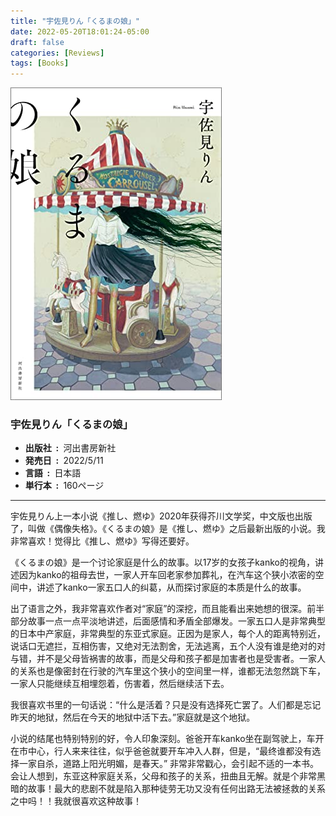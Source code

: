 ```yaml
---
title: "宇佐見りん「くるまの娘」"
date: 2022-05-20T18:01:24-05:00
draft: false
categories: [Reviews]
tags: [Books]
---
```


![51+adBrRo-L.jpg](/images/51adBrRo-L.jpg)

### 宇佐見りん「くるまの娘」

- **出版社 ‏ : ‎** 河出書房新社
- **発売日 ‏ : ‎** 2022/5/11
- **言語 ‏ : ‎** 日本語
- **単行本 ‏ : ‎** 160ページ
<!--more-->
---

宇佐見りん上一本小说《推し、燃ゆ》2020年获得芥川文学奖，中文版也出版了，叫做《偶像失格》。《くるまの娘》是《推し、燃ゆ》之后最新出版的小说。我非常喜欢！觉得比《推し、燃ゆ》写得还要好。

《くるまの娘》是一个讨论家庭是什么的故事。以17岁的女孩子kanko的视角，讲述因为kanko的祖母去世，一家人开车回老家参加葬礼，在汽车这个狭小浓密的空间中，讲述了kanko一家五口人的纠葛，从而探讨家庭的本质是什么的故事。

出了语言之外，我非常喜欢作者对“家庭”的深挖，而且能看出来她想的很深。前半部分故事一点一点平淡地讲述，后面感情和矛盾全部爆发。一家五口人是非常典型的日本中产家庭，非常典型的东亚式家庭。正因为是家人，每个人的距离特别近，说话口无遮拦，互相伤害，又绝对无法割舍，无法逃离，五个人没有谁是绝对的对与错，并不是父母皆祸害的故事，而是父母和孩子都是加害者也是受害者。一家人的关系也是像密封在行驶的汽车里这个狭小的空间里一样，谁都无法忽然跳下车，一家人只能继续互相埋怨着，伤害着，然后继续活下去。

我很喜欢书里的一句话说：“什么是活着？只是没有选择死亡罢了。人们都是忘记昨天的地狱，然后在今天的地狱中活下去。”家庭就是这个地狱。

小说的结尾也特别特别的好，令人印象深刻。爸爸开车kanko坐在副驾驶上，车开在市中心，行人来来往往，似乎爸爸就要开车冲入人群，但是，“最终谁都没有选择一家自杀，道路上阳光明媚，是春天。” 非常非常戳心，会引起不适的一本书。会让人想到，东亚这种家庭关系，父母和孩子的关系，扭曲且无解。就是个非常黑暗的故事！最大的悲剧不就是陷入那种徒劳无功又没有任何出路无法被拯救的关系之中吗！！我就很喜欢这种故事！